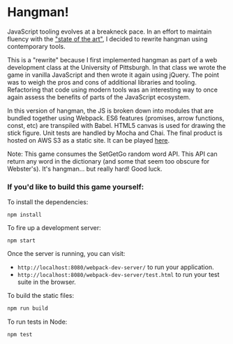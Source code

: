 # Hangman!

JavaScript tooling evolves at a breakneck pace. In an effort to maintain fluency with the ["state of the art"](https://medium.com/javascript-and-opinions/state-of-the-art-javascript-in-2016-ab67fc68eb0b#.o1q44mvfh), I decided to rewrite hangman using contemporary tools.  

This is a "rewrite" because I first implemented hangman as part of a web development class at the University of Pittsburgh. In that class we wrote the game in vanilla JavaScript and then wrote it again using jQuery. The point was to weigh the pros and cons of additional libraries and tooling. Refactoring that code using modern tools was an interesting way to once again assess the benefits of parts of the JavaScript ecosystem. 

In this version of hangman, the JS is broken down into modules that are bundled together using Webpack. ES6 features (promises, arrow functions, const, etc) are transpiled with Babel. HTML5 canvas is used for drawing the stick figure. Unit tests are handled by Mocha and Chai. The final product is hosted on AWS S3 as a static site. It can be played [here](jsgame.s3-website-us-west-1.amazonaws.com).  

Note: This game consumes the SetGetGo random word API. This API can return any word in the dictionary (and some that seem too obscure for Webster's). It's hangman... but really hard! Good luck.  

### If you'd like to build this game yourself:

To install the dependencies:

```
npm install
```

To fire up a development server:

```
npm start
```

Once the server is running, you can visit:

* `http://localhost:8080/webpack-dev-server/` to run your application.
* `http://localhost:8080/webpack-dev-server/test.html` to run your test suite in the browser.

To build the static files:

```js
npm run build
```

To run tests in Node:

```js
npm test
```
